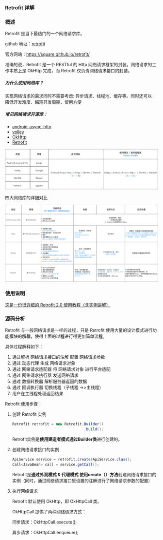 ### Retrofit 详解

### 概述

Retrofit 是当下最热门的一个网络请求库。

github 地址：[retrofit](https://github.com/square/retrofit)

官方网站：https://square.github.io/retrofit/

准确的说，Retrofit 是一个 RESTful 的 Http 网络请求框架的封装。网络请求的工作本质上是 OkHttp 完成，而 Retrofit 仅负责网络请求接口的封装。

##### 为什么使用网络库？

实现网络请求的需求同时不需要考虑: 异步请求、线程池、缓存等。同时还可以：降低开发难度、缩短开发周期、使用方便

##### 常见网络请求开源库：

- [android-async-http](https://github.com/android-async-http/android-async-http)
- [volley](https://github.com/google/volley)
- [OkHttp](https://github.com/square/okhttp)
- [Retrofit](https://github.com/square/retrofit)

![img](assets/android-library-retrofit/5258053-a0c27ef2ca086e0a.png)

四大网络库的详细对比

![img](assets/android-library-retrofit/5258053-70a442d6abb1f883.png)

### 使用说明

[这是一份很详细的 Retrofit 2.0 使用教程（含实例讲解）](http://blog.csdn.net/carson_ho/article/details/73732076)

### 源码分析

Retrofit 与一般网络请求是一样的过程，只是 Retrofit 使用大量的设计模式进行功能模块的解耦，使得上面的过程进行得更加简单流程。

具体过程解释如下：

1. 通过解析 网络请求接口的注解 配置 网络请求参数
2. 通过 动态代理 生成 网络请求对象
3. 通过 网络请求适配器 将 网络请求对象 进行平台适配
4. 通过 网络请求执行器 发送网络请求
5. 通过 数据转换器 解析服务器返回的数据
6. 通过 回调执行器 切换线程（子线程 ->>主线程）
7. 用户在主线程处理返回结果

Retrofit 使用步骤：

1. 创建 Retrofit 实例

   ```java
   Retrofit retrofit = new Retrofit.Builder()                                .baseUrl("http://fanyi.youdao.com/")                         .addConverterFactory(GsonConverterFactory.create())
                                    .build();
   ```

   Retrofit实例是**使用建造者模式通过Builder类**进行创建的。

2. 创建网络请求接口的实例

   ```java
   ApiService service = retrofit.create(ApiService.class);
   Call<JavaBean> call = service.getCall();
   ```

   Retrofit是**通过外观模式 & 代理模式 使用create（）方法**创建网络请求接口的实例（同时，通过网络请求接口里设置的注解进行了网络请求参数的配置）

3. 执行网络请求

   Retrofit 默认使用 OkHttp，即 OkHttpCall 类。

   OkHttpCall 提供了两种网络请求方式：

   同步请求：OkHttpCall.execute();

   异步请求：OkHttpCall.enqueue();